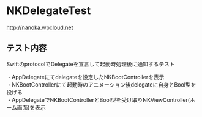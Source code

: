 NKDelegateTest
=============
http://nanoka.wpcloud.net  

テスト内容
-----
SwiftのprotocolでDelegateを宣言して起動時処理後に通知するテスト  
  
・AppDelegateにてdelegateを設定したNKBootControllerを表示  
・NKBootControllerにて起動時のアニメーション後delegateに自身とBool型を投げる  
・AppDelegateでNKBootControllerとBool型を受け取りNKViewController(ホーム画面)を表示